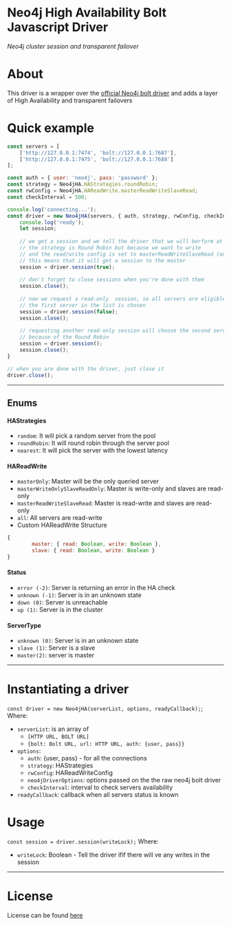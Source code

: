 # Neo4j High Availability Bolt Javascript Driver
_Neo4j cluster session and transparent failover_

# About
This driver is a wrapper over the [official Neo4j bolt driver](https://github.com/neo4j/neo4j-javascript-driver) and adds a layer of High Availability and transparent failovers

# Quick example

```javascript
const servers = [
    ['http://127.0.0.1:7474', 'bolt://127.0.0.1:7687'],
    ['http://127.0.0.1:7475', 'bolt://127.0.0.1:7688']
];

const auth = { user: 'neo4j', pass: 'password' };
const strategy = Neo4jHA.HAStrategies.roundRobin;
const rwConfig = Neo4jHA.HAReadWrite.masterReadWriteSlaveRead;
const checkInterval = 500;

console.log('connecting...');
const driver = new Neo4jHA(servers, { auth, strategy, rwConfig, checkInterval }, () => {
    console.log('ready');
    let session;
  
    // we get a session and we tell the driver that we will berform at least one write
    // the strategy is Round Robin but because we want to write 
    // and the read/write config is set to masterReadWriteSlaveRead (only master can write) 
    // this means that it will get a session to the master 
    session = driver.session(true);
    
    // don't forget to close sessions when you're done with them
    session.close();
    
    // now we request a read-only  session, so all servers are eligible for conenctions
    // the first server in the list is chosen
    session = driver.session(false);
    session.close();
    
    // requesting another read-only session will choose the second server
    // because of the Round Robin 
    session = driver.session();
    session.close();
}

// when you are done with the driver, just close it
driver.close();
```

___

## Enums 

#### HAStrategies
- `random`: It will pick a random server from the pool
- `roundRobin`: It will round robin through the server pool
- `nearest`: It will pick the server with the lowest latency

#### HAReadWrite
- `masterOnly`: Master will be the only queried server
- `masterWriteOnlySlaveReadOnly`: Master is write-only and slaves are read-only
- `masterReadWriteSlaveRead`: Master is read-write and slaves are read-only
- `all`: All servers are read-write
- Custom HAReadWrite Structure
```javascript
{
        master: { read: Boolean, write: Boolean },
        slave: { read: Boolean, write: Boolean }
}
```

#### Status
- `error (-2)`: Server is returning an error in the HA check
- `unknown (-1)`: Server is in an unknown state
- `down (0)`: Server is unreachable
- `up (1)`: Server is in the cluster

#### ServerType
- `unknown (0)`: Server is in an unknown state
- `slave (1)`: Server is a slave
- `master(2)`: server is master

___

# Instantiating a driver
`const driver = new Neo4jHA(serverList, options, readyCallback);`;
Where:
- `serverList`: is an array of 
    - `[HTTP URL, BOLT URL]`
    - `{bolt: Bolt URL, url: HTTP URL, auth: {user, pass}}`
- `options`:
    - `auth`: {user, pass} - for all the connections
    - `strategy`: HAStrategies
    - `rwConfig`: HAReadWriteConfig
    - `neo4jDriverOptions`: options passed on the the raw neo4j bolt driver
    - `checkInterval`: interval to check servers availability
- `readyCallback`: callback when all servers status is known 

# Usage
`const session = driver.session(writeLock);`
Where: 
- `writeLock`: Boolean - Tell the driver ifif there will ve any writes in the session

___

# License
License can be found [here](https://github.com/findie/neo4j-bolt-js-high-availability-driver/blob/master/LICENSE.MD)